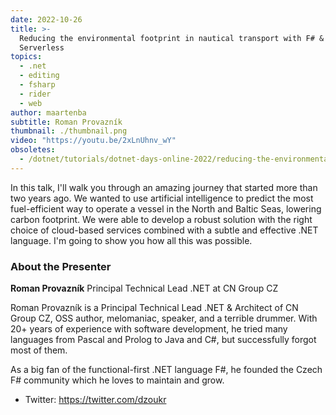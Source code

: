 ```yaml
---
date: 2022-10-26
title: >-
  Reducing the environmental footprint in nautical transport with F# &
  Serverless
topics:
  - .net
  - editing
  - fsharp
  - rider
  - web
author: maartenba
subtitle: Roman Provazník
thumbnail: ./thumbnail.png
video: "https://youtu.be/2xLnUhnv_wY"
obsoletes:
  - /dotnet/tutorials/dotnet-days-online-2022/reducing-the-environmental-footprint-in-nautical-transport-with-fsharp-serverless/
---
```


In this talk, I'll walk you through an amazing journey that started more than two years ago. We wanted to use artificial intelligence to predict the most fuel-efficient way to operate a vessel in the North and Baltic Seas, lowering carbon footprint. We were able to develop a robust solution with the right choice of cloud-based services combined with a subtle and effective .NET language. I'm going to show you how all this was possible.

### About the Presenter

**Roman Provazník** Principal Technical Lead .NET at CN Group CZ

Roman Provazník is a Principal Technical Lead .NET & Architect of CN Group CZ, OSS author, melomaniac, speaker, and a terrible drummer. With 20+ years of experience with software development, he tried many languages from Pascal and Prolog to Java and C#, but successfully forgot most of them.

As a big fan of the functional-first .NET language F#, he founded the Czech F# community which he loves to maintain and grow.

- Twitter: <https://twitter.com/dzoukr>
